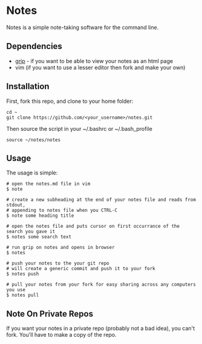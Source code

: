 # Notes
Notes is a simple note-taking software for the command line.

## Dependencies

- [grip](https://github.com/joeyespo/grip) - if you want to be able to view your notes as an html page
- vim (if you want to use a lesser editor then fork and make your own)

## Installation
First, fork this repo, and clone to your home folder:
```
cd ~
git clone https://github.com/<your_username>/notes.git
```
Then source the script in your ~/.bashrc or ~/.bash\_profile
```
source ~/notes/notes
```

## Usage
The usage is simple:
```
# open the notes.md file in vim
$ note

# create a new subheading at the end of your notes file and reads from stdout, 
# appending to notes file when you CTRL-C
$ note some heading title

# open the notes file and puts cursor on first occurrance of the search you gave it
$ notes some search text

# run grip on notes and opens in browser
$ notes

# push your notes to the your git repo
# will create a generic commit and push it to your fork
$ notes push

# pull your notes from your fork for easy sharing across any computers you use
$ notes pull
```

## Note On Private Repos
If you want your notes in a private repo (probably not a bad idea), you can't fork. You'll have to make a copy of the repo.
